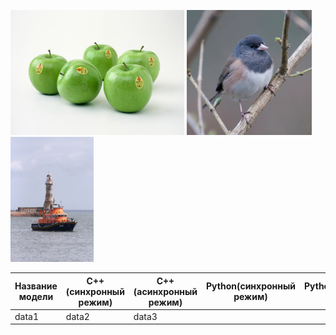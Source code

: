 ﻿﻿<img src="ILSVRC2012_val_00000023.JPEG" height="200"> <img src="ILSVRC2012_val_00000247.JPEG" height="200"> <img src="ILSVRC2012_val_00018592.JPEG" height="200"> 

  Название модели  |  C++(синхронный режим)  | C++(асинхронный режим)  |  Python(синхронный режим)  | Python(асинхронный режим)    
-------------------|-------------------------|-------------------------|----------------------------|--------------------------
 data1 | data2 | data3 | |











